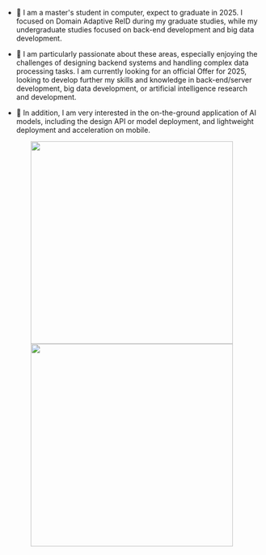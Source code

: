 - 🌱 I am a master's student in computer, expect to graduate in 2025. I focused on Domain Adaptive ReID during my graduate studies, while my undergraduate studies focused on back-end development and big data development. 

- 🤔 I am particularly passionate about these areas, especially enjoying the challenges of designing backend systems and handling complex data processing tasks. I am currently looking for an official Offer for 2025, looking to develop further my skills and knowledge in back-end/server development, big data development, or artificial intelligence research and development.

- 🔭 In addition, I am very interested in the on-the-ground application of AI models, including the design API or model deployment, and lightweight deployment and acceleration on mobile.



<p align="center">
<!-- https://github.com/anuraghazra/github-readme-stats -->
<img align="center" width="400" src="https://github-readme-stats.vercel.app/api?username=zhfly021&theme=transparent&include_all_commits=true&show_icons=true&hide_border=true" />
<!-- https://github.com/DenverCoder1/github-readme-streak-stats -->
<img align="center" width="400" src="https://streak-stats.demolab.com?user=zhfly021&theme=transparent&date_format=%5BY.%5Dn.j&hide_border=true" />
<br/>
</p>
